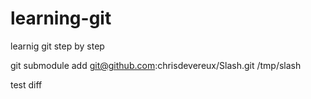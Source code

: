 learning-git
============

learnig git step by step

git submodule add git@github.com:chrisdevereux/Slash.git /tmp/slash

test diff
